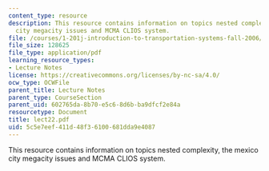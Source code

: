 ```yaml
---
content_type: resource
description: This resource contains information on topics nested complexity, the mexico
  city megacity issues and MCMA CLIOS system.
file: /courses/1-201j-introduction-to-transportation-systems-fall-2006/5c5e7eef411d48f36100681dda9e4087_lect22.pdf
file_size: 128625
file_type: application/pdf
learning_resource_types:
- Lecture Notes
license: https://creativecommons.org/licenses/by-nc-sa/4.0/
ocw_type: OCWFile
parent_title: Lecture Notes
parent_type: CourseSection
parent_uid: 602765da-8b70-e5c6-8d6b-ba9dfcf2e84a
resourcetype: Document
title: lect22.pdf
uid: 5c5e7eef-411d-48f3-6100-681dda9e4087
---
```

This resource contains information on topics nested complexity, the mexico city megacity issues and MCMA CLIOS system.
